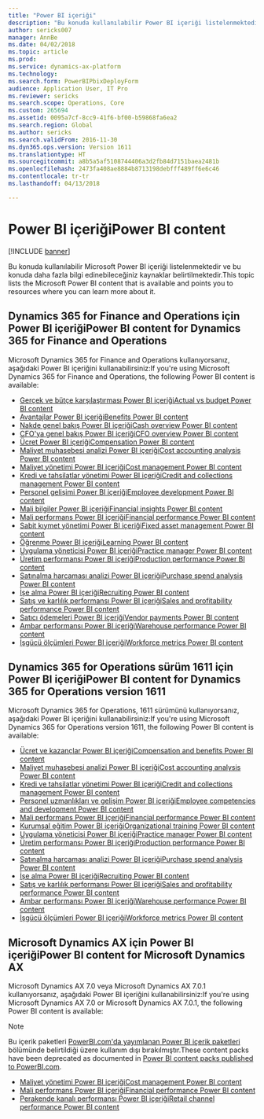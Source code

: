 ```yaml
---
title: "Power BI içeriği"
description: "Bu konuda kullanılabilir Power BI içeriği listelenmektedir ve bu konuda daha fazla bilgi edinebileceğiniz kaynaklar belirtilmektedir."
author: sericks007
manager: AnnBe
ms.date: 04/02/2018
ms.topic: article
ms.prod: 
ms.service: dynamics-ax-platform
ms.technology: 
ms.search.form: PowerBIPbixDeployForm
audience: Application User, IT Pro
ms.reviewer: sericks
ms.search.scope: Operations, Core
ms.custom: 265694
ms.assetid: 0095a7cf-8cc9-41f6-bf00-b59868fa6ea2
ms.search.region: Global
ms.author: sericks
ms.search.validFrom: 2016-11-30
ms.dyn365.ops.version: Version 1611
ms.translationtype: HT
ms.sourcegitcommit: a8b5a5af5108744406a3d2fb84d7151baea2481b
ms.openlocfilehash: 2473fa408ae8884b8713198debfff489ff6e6c46
ms.contentlocale: tr-tr
ms.lasthandoff: 04/13/2018

---
```


# <a name="power-bi-content"></a><span data-ttu-id="c3215-103">Power BI içeriği</span><span class="sxs-lookup"><span data-stu-id="c3215-103">Power BI content</span></span>
[!INCLUDE [banner](../includes/banner.md)]

<span data-ttu-id="c3215-104">Bu konuda kullanılabilir Microsoft Power BI içeriği listelenmektedir ve bu konuda daha fazla bilgi edinebileceğiniz kaynaklar belirtilmektedir.</span><span class="sxs-lookup"><span data-stu-id="c3215-104">This topic lists the Microsoft Power BI content that is available and points you to resources where you can learn more about it.</span></span>

## <a name="power-bi-content-for-dynamics-365-for-finance-and-operations"></a><span data-ttu-id="c3215-105">Dynamics 365 for Finance and Operations için Power BI içeriği</span><span class="sxs-lookup"><span data-stu-id="c3215-105">Power BI content for Dynamics 365 for Finance and Operations</span></span>
<span data-ttu-id="c3215-106">Microsoft Dynamics 365 for Finance and Operations kullanıyorsanız, aşağıdaki Power BI içeriğini kullanabilirsiniz:</span><span class="sxs-lookup"><span data-stu-id="c3215-106">If you're using Microsoft Dynamics 365 for Finance and Operations, the following Power BI content is available:</span></span>

- [<span data-ttu-id="c3215-107">Gerçek ve bütçe karşılaştırması Power BI içeriği</span><span class="sxs-lookup"><span data-stu-id="c3215-107">Actual vs budget Power BI content</span></span>](ledger-budgets-power-bi.md)
- [<span data-ttu-id="c3215-108">Avantajlar Power BI içeriği</span><span class="sxs-lookup"><span data-stu-id="c3215-108">Benefits Power BI content</span></span>](benefits-power-bi.md)
- [<span data-ttu-id="c3215-109">Nakde genel bakış Power BI içeriği</span><span class="sxs-lookup"><span data-stu-id="c3215-109">Cash overview Power BI content</span></span>](../../financials/cash-bank-management/Cash-Overview-Power-BI-content.md)
- [<span data-ttu-id="c3215-110">CFO'ya genel bakış Power BI içeriği</span><span class="sxs-lookup"><span data-stu-id="c3215-110">CFO overview Power BI content</span></span>](CFO-power-bi.md)
- [<span data-ttu-id="c3215-111">Ücret Power BI içeriği</span><span class="sxs-lookup"><span data-stu-id="c3215-111">Compensation Power BI content</span></span>](compensation-power-bi.md)
- [<span data-ttu-id="c3215-112">Maliyet muhasebesi analizi Power BI içeriği</span><span class="sxs-lookup"><span data-stu-id="c3215-112">Cost accounting analysis Power BI content</span></span>](cost-accounting-analysis-content-pack.md) 
- [<span data-ttu-id="c3215-113">Maliyet yönetimi Power BI içeriği</span><span class="sxs-lookup"><span data-stu-id="c3215-113">Cost management Power BI content</span></span>](cost-management-content-pack.md)    
- [<span data-ttu-id="c3215-114">Kredi ve tahsilatlar yönetimi Power BI içeriği</span><span class="sxs-lookup"><span data-stu-id="c3215-114">Credit and collections management Power BI content</span></span>](../../financials/accounts-receivable/credit-collections-power-bi.md)
- [<span data-ttu-id="c3215-115">Personel gelişimi Power BI içeriği</span><span class="sxs-lookup"><span data-stu-id="c3215-115">Employee development Power BI content</span></span>](employee-development-PBI.md) 
- [<span data-ttu-id="c3215-116">Mali bilgiler Power BI içeriği</span><span class="sxs-lookup"><span data-stu-id="c3215-116">Financial insights Power BI content</span></span>](financial-insights.md)
- [<span data-ttu-id="c3215-117">Mali performans Power BI içeriği</span><span class="sxs-lookup"><span data-stu-id="c3215-117">Financial performance Power BI content</span></span>](financial-performance-power-bi-content-pack.md)
- [<span data-ttu-id="c3215-118">Sabit kıymet yönetimi Power BI içeriği</span><span class="sxs-lookup"><span data-stu-id="c3215-118">Fixed asset management Power BI content</span></span>](../../financials/fixed-assets/Fixed-asset-management-workspace.md)
- [<span data-ttu-id="c3215-119">Öğrenme Power BI içeriği</span><span class="sxs-lookup"><span data-stu-id="c3215-119">Learning Power BI content</span></span>](learning-power-bi.md)
- [<span data-ttu-id="c3215-120">Uygulama yöneticisi Power BI içeriği</span><span class="sxs-lookup"><span data-stu-id="c3215-120">Practice manager Power BI content</span></span>](practice-manager-power-bi.md)
- [<span data-ttu-id="c3215-121">Üretim performansı Power BI içeriği</span><span class="sxs-lookup"><span data-stu-id="c3215-121">Production performance Power BI content</span></span>](production-performance-power-bi.md)
- [<span data-ttu-id="c3215-122">Satınalma harcaması analizi Power BI içeriği</span><span class="sxs-lookup"><span data-stu-id="c3215-122">Purchase spend analysis Power BI content</span></span>](purchase-content-pack-for-power-bi.md) 
- [<span data-ttu-id="c3215-123">İşe alma Power BI içeriği</span><span class="sxs-lookup"><span data-stu-id="c3215-123">Recruiting Power BI content</span></span>](recruiting-analysis-power-bi-content-pack.md) 
- [<span data-ttu-id="c3215-124">Satış ve karlılık performansı Power BI içeriği</span><span class="sxs-lookup"><span data-stu-id="c3215-124">Sales and profitability performance Power BI content</span></span>](sales-profitability-performance-content-pack.md)
- [<span data-ttu-id="c3215-125">Satıcı ödemeleri Power BI içeriği</span><span class="sxs-lookup"><span data-stu-id="c3215-125">Vendor payments Power BI content</span></span>](../../financials/accounts-payable/Vendor-payments-workspace.md)
- [<span data-ttu-id="c3215-126">Ambar performansı Power BI içeriği</span><span class="sxs-lookup"><span data-stu-id="c3215-126">Warehouse performance Power BI content</span></span>](warehouse-power-bi-content.md)
- [<span data-ttu-id="c3215-127">İşgücü ölçümleri Power BI içeriği</span><span class="sxs-lookup"><span data-stu-id="c3215-127">Workforce metrics Power BI content</span></span>](workforce-analysis-power-bi-content-pack.md)  

## <a name="power-bi-content-for-dynamics-365-for-operations-version-1611"></a><span data-ttu-id="c3215-128">Dynamics 365 for Operations sürüm 1611 için Power BI içeriği</span><span class="sxs-lookup"><span data-stu-id="c3215-128">Power BI content for Dynamics 365 for Operations version 1611</span></span>
<span data-ttu-id="c3215-129">Microsoft Dynamics 365 for Operations, 1611 sürümünü kullanıyorsanız, aşağıdaki Power BI içeriğini kullanabilirsiniz:</span><span class="sxs-lookup"><span data-stu-id="c3215-129">If you're using Microsoft Dynamics 365 for Operations version 1611, the following Power BI content is available:</span></span>

- [<span data-ttu-id="c3215-130">Ücret ve kazançlar Power BI içeriği</span><span class="sxs-lookup"><span data-stu-id="c3215-130">Compensation and benefits Power BI content</span></span>](compensation-and-benefits-analysis-power-bi-content-pack.md)   
- [<span data-ttu-id="c3215-131">Maliyet muhasebesi analizi Power BI içeriği</span><span class="sxs-lookup"><span data-stu-id="c3215-131">Cost accounting analysis Power BI content</span></span>](cost-accounting-analysis-content-pack.md) 
- [<span data-ttu-id="c3215-132">Kredi ve tahsilatlar yönetimi Power BI içeriği</span><span class="sxs-lookup"><span data-stu-id="c3215-132">Credit and collections management Power BI content</span></span>](../../financials/accounts-receivable/credit-collections-power-bi.md)
- [<span data-ttu-id="c3215-133">Personel uzmanlıkları ve gelişim Power BI içeriği</span><span class="sxs-lookup"><span data-stu-id="c3215-133">Employee competencies and development Power BI content</span></span>](employee-competencies-and-development-analysis-power-bi-content-pack.md) 
- [<span data-ttu-id="c3215-134">Mali performans Power BI içeriği</span><span class="sxs-lookup"><span data-stu-id="c3215-134">Financial performance Power BI content</span></span>](financial-performance-power-bi-content-pack.md)
- [<span data-ttu-id="c3215-135">Kurumsal eğitim Power BI içeriği</span><span class="sxs-lookup"><span data-stu-id="c3215-135">Organizational training Power BI content</span></span>](organizational-training-analysis-power-bi-content-pack.md) 
- [<span data-ttu-id="c3215-136">Uygulama yöneticisi Power BI içeriği</span><span class="sxs-lookup"><span data-stu-id="c3215-136">Practice manager Power BI content</span></span>](practice-manager-power-bi.md)
- [<span data-ttu-id="c3215-137">Üretim performansı Power BI içeriği</span><span class="sxs-lookup"><span data-stu-id="c3215-137">Production performance Power BI content</span></span>](production-performance-power-bi.md)
- [<span data-ttu-id="c3215-138">Satınalma harcaması analizi Power BI içeriği</span><span class="sxs-lookup"><span data-stu-id="c3215-138">Purchase spend analysis Power BI content</span></span>](purchase-content-pack-for-power-bi.md) 
- [<span data-ttu-id="c3215-139">İşe alma Power BI içeriği</span><span class="sxs-lookup"><span data-stu-id="c3215-139">Recruiting Power BI content</span></span>](recruiting-analysis-power-bi-content-pack.md) 
- [<span data-ttu-id="c3215-140">Satış ve karlılık performansı Power BI içeriği</span><span class="sxs-lookup"><span data-stu-id="c3215-140">Sales and profitability performance Power BI content</span></span>](sales-profitability-performance-content-pack.md)
- [<span data-ttu-id="c3215-141">Ambar performansı Power BI içeriği</span><span class="sxs-lookup"><span data-stu-id="c3215-141">Warehouse performance Power BI content</span></span>](warehouse-power-bi-content.md)
- [<span data-ttu-id="c3215-142">İşgücü ölçümleri Power BI içeriği</span><span class="sxs-lookup"><span data-stu-id="c3215-142">Workforce metrics Power BI content</span></span>](workforce-analysis-power-bi-content-pack.md)  

## <a name="power-bi-content-for-microsoft-dynamics-ax"></a><span data-ttu-id="c3215-143">Microsoft Dynamics AX için Power BI içeriği</span><span class="sxs-lookup"><span data-stu-id="c3215-143">Power BI content for Microsoft Dynamics AX</span></span>
<span data-ttu-id="c3215-144">Microsoft Dynamics AX 7.0 veya Microsoft Dynamics AX 7.0.1 kullanıyorsanız, aşağıdaki Power BI içeriğini kullanabilirsiniz:</span><span class="sxs-lookup"><span data-stu-id="c3215-144">If you're using Microsoft Dynamics AX 7.0 or Microsoft Dynamics AX 7.0.1, the following Power BI content is available:</span></span>

> [!Note]
> <span data-ttu-id="c3215-145">Bu içerik paketleri [PowerBI.com'da yayımlanan Power BI içerik paketleri](https://docs.microsoft.com/en-us/dynamics365/unified-operations/dev-itpro/migration-upgrade/deprecated-features#power-bi-content-packs-published-to-powerbicom) bölümünde belirtildiği üzere kullanım dışı bırakılmıştır.</span><span class="sxs-lookup"><span data-stu-id="c3215-145">These content packs have been deprecated as documented in [Power BI content packs published to PowerBI.com](https://docs.microsoft.com/en-us/dynamics365/unified-operations/dev-itpro/migration-upgrade/deprecated-features#power-bi-content-packs-published-to-powerbicom).</span></span>

- [<span data-ttu-id="c3215-146">Maliyet yönetimi Power BI içeriği</span><span class="sxs-lookup"><span data-stu-id="c3215-146">Cost management Power BI content</span></span>](cost-management-content-pack.md)    
- [<span data-ttu-id="c3215-147">Mali performans Power BI içeriği</span><span class="sxs-lookup"><span data-stu-id="c3215-147">Financial performance Power BI content</span></span>](financial-performance-power-bi-content-pack.md)
- [<span data-ttu-id="c3215-148">Perakende kanalı performansı Power BI içeriği</span><span class="sxs-lookup"><span data-stu-id="c3215-148">Retail channel performance Power BI content</span></span>](retail-channel-performance-dashboard-power-bi-data.md) 



